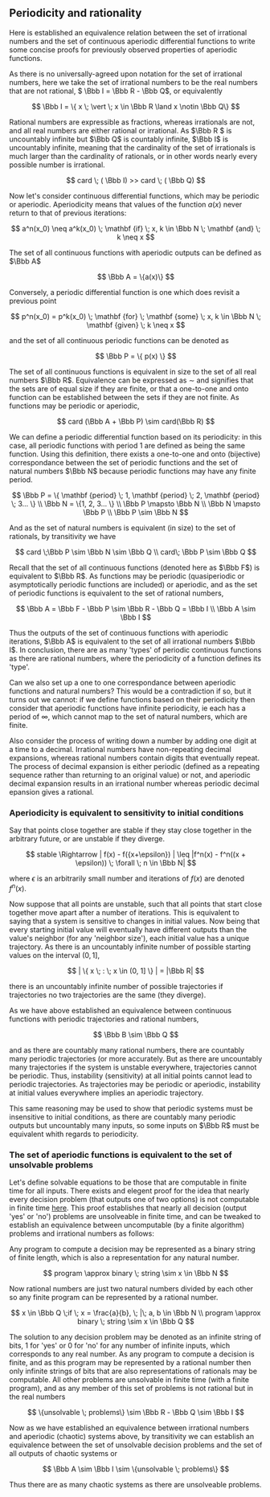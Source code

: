 
## Periodicity and rationality

Here is established an equivalence relation between the set of irrational numbers and the set of continuous aperiodic differential functions to write some concise proofs for previously observed properties of aperiodic functions. 

As there is no universally-agreed upon notation for the set of irrational numbers, here we take the set of irrational numbers to be the real numbers that are not rational, $ \Bbb I = \Bbb R - \Bbb Q$, or equivalently

$$ \Bbb I = \{ x \; \vert \; x \in \Bbb R \land x \notin \Bbb Q\} $$

Rational numbers are expressible as fractions, whereas irrationals are not, and all real numbers are either rational or irrational.  As $\Bbb R $ is uncountably infinite but $\Bbb Q$ is countably infinite, $\Bbb I$ is uncountably infinite, meaning that the cardinality of the set of irrationals is much larger than the cardinality of rationals, or in other words nearly every possible number is irrational.

$$
card \; ( \Bbb I)  >> card \; ( \Bbb Q)
$$

Now let's consider continuous differential functions, which may be periodic or aperiodic. Aperiodicity means that values of the function $a(x)$ never return to that of previous iterations:

$$
a^n(x_0) \neq a^k(x_0) \; \mathbf {if} \; x, k \in \Bbb N \; \mathbf {and} \; k \neq x
$$

The set of all continuous functions with aperiodic outputs can be defined as $\Bbb A$

$$ 
\Bbb A = \{a(x)\}
$$

Conversely, a periodic differential function is one which does revisit a previous point

$$
p^n(x_0) = p^k(x_0) \; \mathbf {for} \; \mathbf {some} \; x, k \in \Bbb N \; \mathbf {given} \; k \neq x
$$

and the set of all continuous periodic functions can be denoted as
 
$$
\Bbb P = \{ p(x) \}
$$

The set of all continuous functions is equivalent in size to the set of all real numbers $\Bbb R$.  Equivalence can be expressed as $\sim$ and signifies that the sets are of equal size if they are finite, or that a one-to-one and onto function can be established between the sets if they are not finite.  As functions may be periodic or aperiodic,

$$
card (\Bbb A + \Bbb P) \sim card(\Bbb R)
$$

We can define a periodic differential function based on its periodicity: in this case, all periodic functions with period 1 are defined as being the same function.  Using this definition, there exists a one-to-one and onto (bijective) correspondance between the set of periodic functions and the set of natural numbers $\Bbb N$ because periodic functions may have any finite period.

$$
\Bbb P = \{ \mathbf {period} \; 1, \mathbf {period} \; 2, \mathbf {period} \; 3... \} \\
\Bbb N = \{1, 2, 3... \} \\
\Bbb P \mapsto \Bbb N \\
\Bbb N \mapsto \Bbb P \\
\Bbb P \sim \Bbb N
$$

And as the set of natural numbers is equivalent (in size) to the set of rationals, by transitivity we have

$$
card \;\Bbb P \sim \Bbb N \sim \Bbb Q \\
card\; \Bbb P \sim \Bbb Q
$$

Recall that the set of all continuous functions (denoted here as $\Bbb F$) is equivalent to $\Bbb R$.  As functions may be periodic (quasiperiodic or asymptotically periodic functions are included) or aperiodic, and as the set of periodic functions is equivalent to the set of rational numbers,

$$
\Bbb A = \Bbb F - \Bbb P \sim \Bbb R - \Bbb Q = \Bbb I \\
\Bbb A \sim \Bbb I
$$

Thus the outputs of the set of continuous functions with aperiodic iterations, $\Bbb A$ is equivalent to the set of all irrational numbers $\Bbb I$.  In conclusion, there are as many 'types' of periodic continuous functions as there are rational numbers, where the periodicity of a function defines its 'type'.

Can we also set up a one to one correspondance between aperiodic functions and natural numbers? This would be a contradiction if so, but it turns out we cannot: if we define functions based on their periodicity then consider that aperiodic functions have infinite periodicity, ie each has a period of $\infty$, which cannot map to the set of natural numbers, which are finite.

Also consider the process of writing down a number by adding one digit at a time to a decimal.  Irrational numbers have non-repeating decimal expansions, whereas rational numbers contain digits that eventually repeat.  The process of decimal expansion is either periodic (defined as a repeating sequence rather than returning to an original value) or not, and aperiodic decimal expansion results in an irrational number whereas periodic decimal epansion gives a rational.


### Aperiodicity is equivalent to sensitivity to initial conditions

Say that points close together are stable if they stay close together in the arbitrary future, or are unstable if they diverge.  

$$
stable \Rightarrow | f(x) - f({x+\epsilon}) | \leq |f^n(x) - f^n((x + \epsilon)) \; \forall \; n \in \Bbb N|
$$

where $\epsilon$ is an arbitrarily small number and iterations of $f(x)$ are denoted $f^n(x)$. 

Now suppose that all points are unstable, such that all points that start close together move apart after a number of iterations. This is equivalent to saying that a system is sensitive to changes in initial values.  Now being that every starting initial value will eventually have different outputs than the value's neighbor (for any 'neighbor size'), each initial value has a unique trajectory.  As there is an uncountably infinite number of possible starting values on the interval $(0,1]$, 

$$
| \{ x \; : \; x \in (0, 1] \} | = |\Bbb R|
$$

there is an uncountably infinite number of possible trajectories if trajectories no two trajectories are the same (they diverge).  

As we have above established an equivalence between continuous functions with periodic trajectories and rational numbers, 

$$
\Bbb B \sim \Bbb Q
$$

and as there are countably many rational numbers, there are countably many periodic trajectories (or more accurately. But as there are uncountably many trajectories if the system is unstable everywhere, trajectories cannot be periodic. Thus, instability (sensitivity) at all initial points cannot lead to periodic trajectories. As trajectories may be periodic or aperiodic, instability at initial values everywhere implies an aperiodic trajectory.

This same reasoning may be used to show that periodic systems must be insensitive to initial conditions, as there are countably many periodic outputs but uncountably many inputs, so some inputs on $\Bbb R$ must be equivalent whith regards to periodicity.

### The set of aperiodic functions is equivalent to the set of unsolvable problems

Let's define solvable equations to be those that are computable in finite time for all inputs.  There exists and elegent proof for the idea that nearly every decision problem (that outputs one of two options) is not computable in finite time [here](https://ocw.mit.edu/courses/electrical-engineering-and-computer-science/6-006-introduction-to-algorithms-fall-2011/lecture-videos/lecture-23-computational-complexity/).  This proof establishes that nearly all decision (output 'yes' or 'no') problems are unsolveable in finite time, and can be tweaked to establish an equivalence between uncomputable (by a finite algorithm) problems and irrational numbers as follows:

Any program to compute a decision may be represented as a binary string of finite length, which is also a representation for any natural number.  

$$ 
program \approx binary \; string \sim x \in \Bbb N
$$

Now rational numbers are just two natural numbers divided by each other so any finite program can be represented by a rational number.

$$ 
x \in \Bbb Q \;if \; x = \frac{a}{b}, \; |\; a, b \in \Bbb N \\
program \approx binary \; string \sim x \in \Bbb Q
$$

The solution to any decision problem may be denoted as an infinite string of bits, 1 for 'yes' or 0 for 'no' for any number of infinite inputs, which corresponds to any real number.  As any program to compute a decision is finite, and as this program may be represented by a rational number then only infinite strings of bits that are also representations of rationals may be computable. All other problems are unsolvable in finite time (with a finite program), and as any member of this set of problems is not rational but in the real numbers

$$
\{unsolvable \; problems\} \sim \Bbb R - \Bbb Q \sim \Bbb I
$$

Now as we have established an equivalence between irrational numbers and aperiodic (chaotic) systems above, by transitivity we can establish an equivalence between the set of unsolvable decision problems and the set of all outputs of chaotic systems or 

$$ 
\Bbb A \sim \Bbb I \sim \{unsolvable \; problems\}
$$

Thus there are as many chaotic systems as there are unsolveable problems.











